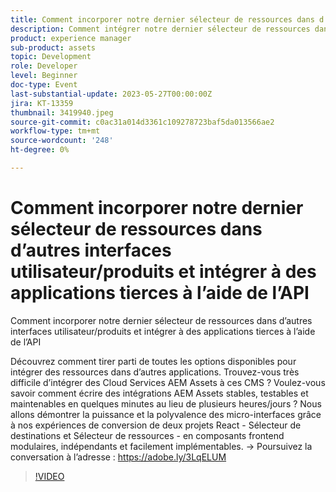```yaml
---
title: Comment incorporer notre dernier sélecteur de ressources dans d’autres interfaces utilisateur/produits et intégrer à des applications tierces à l’aide de l’API
description: Comment intégrer notre dernier sélecteur de ressources dans d’autres interfaces utilisateur/produits et intégrer à des applications tierces à l’aide d’APILDécouvrez comment tirer parti de toutes les options dont vous disposez en matière d’intégration de ressources dans d’autres applications. Trouvez-vous très difficile d’intégrer des Cloud Services AEM Assets à ces CMS ? Voulez-vous savoir comment écrire des intégrations AEM Assets stables, testables et maintenables en quelques minutes au lieu de plusieurs heures/jours ? Nous allons démontrer la puissance et la polyvalence des micro-interfaces grâce à nos expériences de conversion de deux projets React - Sélecteur de destinations et Sélecteur de ressources - en composants frontend modulaires, indépendants et facilement implémentables.
product: experience manager
sub-product: assets
topic: Development
role: Developer
level: Beginner
doc-type: Event
last-substantial-update: 2023-05-27T00:00:00Z
jira: KT-13359
thumbnail: 3419940.jpeg
source-git-commit: c0ac31a014d3361c109278723baf5da013566ae2
workflow-type: tm+mt
source-wordcount: '248'
ht-degree: 0%

---
```



# Comment incorporer notre dernier sélecteur de ressources dans d’autres interfaces utilisateur/produits et intégrer à des applications tierces à l’aide de l’API

Comment incorporer notre dernier sélecteur de ressources dans d’autres interfaces utilisateur/produits et intégrer à des applications tierces à l’aide de l’API

Découvrez comment tirer parti de toutes les options disponibles pour intégrer des ressources dans d’autres applications. Trouvez-vous très difficile d’intégrer des Cloud Services AEM Assets à ces CMS ? Voulez-vous savoir comment écrire des intégrations AEM Assets stables, testables et maintenables en quelques minutes au lieu de plusieurs heures/jours ? Nous allons démontrer la puissance et la polyvalence des micro-interfaces grâce à nos expériences de conversion de deux projets React - Sélecteur de destinations et Sélecteur de ressources - en composants frontend modulaires, indépendants et facilement implémentables. → Poursuivez la conversation à l’adresse : https://adobe.ly/3LqELUM

>[!VIDEO](https://video.tv.adobe.com/v/3419940/?learn=on)
